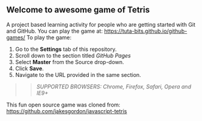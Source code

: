 ## Welcome to awesome game of Tetris

A project based learning activity for people who are getting started with Git and GitHub.
You can play the game at: https://tuta-bits.github.io/github-games/
To play the game:
1. Go to the **Settings** tab of this repository.
1. Scroll down to the section titled _GitHub Pages_
1. Select **Master** from the Source drop-down.
1. Click **Save**.
1. Navigate to the URL provided in the same section.

>> _*SUPPORTED BROWSERS*: Chrome, Firefox, Safari, Opera and IE9+_

This fun open source game was cloned from: https://github.com/jakesgordon/javascript-tetris
